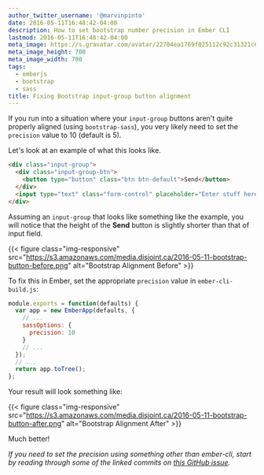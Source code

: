 ```yaml
---
author_twitter_username: '@marvinpinto'
date: 2016-05-11T16:48:42-04:00
description: How to set bootstrap number precision in Ember CLI
lastmod: 2016-05-11T16:48:42-04:00
meta_image: https://s.gravatar.com/avatar/22784ea1769f025112c92c31321c6bf1?s=700
meta_image_height: 700
meta_image_width: 700
tags:
  - emberjs
  - bootstrap
  - sass
title: Fixing Bootstrap input-group button alignment
---
```


If you run into a situation where your `input-group` buttons aren't quite
properly aligned (using `bootstrap-sass`), you very likely need to set the
`precision` value to 10 (default is 5).

Let's look at an example of what this looks like.

``` html
<div class="input-group">
  <div class="input-group-btn">
    <button type="button" class="btn btn-default">Send</button>
  </div>
  <input type="text" class="form-control" placeholder="Enter stuff here">
</div>
```

Assuming an `input-group` that looks like something like the example, you will
notice that the height of the **Send** button is slightly shorter than that of
input field.

{{< figure class="img-responsive" src="https://s3.amazonaws.com/media.disjoint.ca/2016-05-11-bootstrap-button-before.png" alt="Bootstrap Alignment Before" >}}

To fix this in Ember, set the appropriate `precision` value in
`ember-cli-build.js`:

``` js
module.exports = function(defaults) {
  var app = new EmberApp(defaults, {
    // ...
    sassOptions: {
      precision: 10
    }
    // ...
  });
  // ...
  return app.toTree();
};
```

Your result will look something like:

{{< figure class="img-responsive" src="https://s3.amazonaws.com/media.disjoint.ca/2016-05-11-bootstrap-button-after.png" alt="Bootstrap Alignment After" >}}

Much better!

_If you need to set the precision using something other than ember-cli, start
by reading through some of the linked commits on [this GitHub
issue](https://github.com/twbs/bootstrap-sass/issues/409)._
